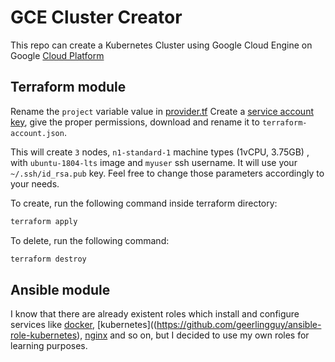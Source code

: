 # GCE Cluster Creator

This repo can create a Kubernetes Cluster using Google Cloud Engine on Google [Cloud Platform](https://console.cloud.google.com)

## Terraform module

Rename the `project` variable value in [provider.tf](provider.tf)
Create a [service account key](https://console.cloud.google.com/apis/credentials/serviceaccountkey), give the proper permissions, download and rename it to `terraform-account.json`.

This will create `3` nodes, `n1-standard-1` machine types (1vCPU, 3.75GB) , with `ubuntu-1804-lts` image and `myuser` ssh username. It will use your `~/.ssh/id_rsa.pub` key. Feel free to change those parameters accordingly to your needs.


To create, run the following command inside terraform directory: 
```sh
terraform apply 
```

To delete, run the following command:
```sh
terraform destroy 
```

## Ansible module

I know that there are already existent roles which install and configure services like [docker](https://github.com/geerlingguy/ansible-role-docker), [kubernetes]((https://github.com/geerlingguy/ansible-role-kubernetes), [nginx](https://github.com/geerlingguy/ansible-role-nginx) and so on, but I decided to use my own roles for learning purposes.


